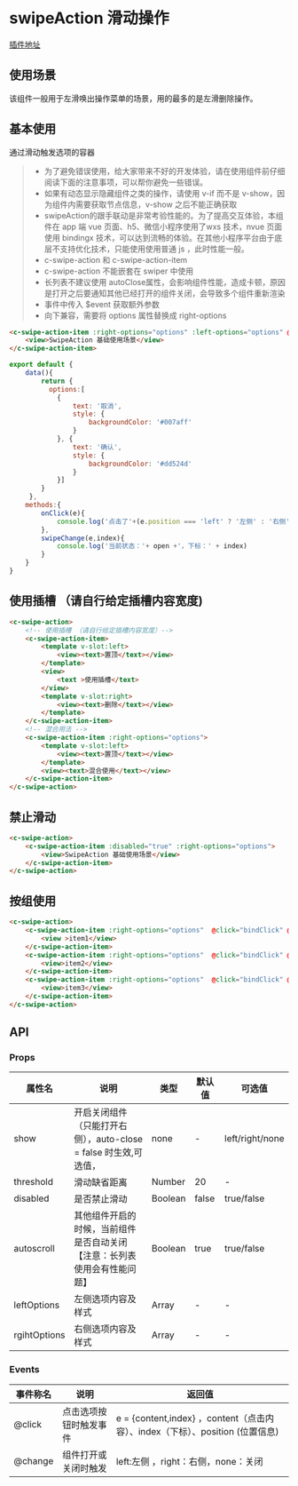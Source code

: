 # swipeAction 滑动操作
[插件地址](https://ext.dcloud.net.cn/plugin?id=181)
## 使用场景
该组件一般用于左滑唤出操作菜单的场景，用的最多的是左滑删除操作。

## 基本使用

通过滑动触发选项的容器
> * 为了避免错误使用，给大家带来不好的开发体验，请在使用组件前仔细阅读下面的注意事项，可以帮你避免一些错误。
> * 如果有动态显示隐藏组件之类的操作，请使用 v-if 而不是 v-show，因为组件内需要获取节点信息，v-show 之后不能正确获取
> * swipeAction的跟手联动是非常考验性能的。为了提高交互体验，本组件在 app 端 vue 页面、h5、微信小程序使用了wxs 技术，nvue 页面使用 bindingx 技术，可以达到流畅的体验。在其他小程序平台由于底层不支持优化技术，只能使用使用普通 js ，此时性能一般。
> * c-swipe-action 和 c-swipe-action-item
> * c-swipe-action 不能嵌套在 swiper 中使用
> * 长列表不建议使用 autoClose属性，会影响组件性能，造成卡顿，原因是打开之后要通知其他已经打开的组件关闭，会导致多个组件重新渲染
> * 事件中传入 $event 获取额外参数
> * 向下兼容，需要将 options 属性替换成 right-options

```html
<c-swipe-action-item :right-options="options" :left-options="options" @click="onClick" @change="change">
	<view>SwipeAction 基础使用场景</view>
</c-swipe-action-item>
```

```js
export default {
	data(){
		return {
		  options:[
			{
				text: '取消',
				style: {
					backgroundColor: '#007aff'
				}
			}, {
				text: '确认',
				style: {
					backgroundColor: '#dd524d'
				}
			}]
		}
	 },
	methods:{
		onClick(e){
			console.log('点击了'+(e.position === 'left' ? '左侧' : '右侧') + e.content.text + '按钮')
		},
		swipeChange(e,index){
			console.log('当前状态：'+ open +'，下标：' + index)
		}
	}
}
```

## 使用插槽 （请自行给定插槽内容宽度)

```html
<c-swipe-action>
    <!-- 使用插槽 （请自行给定插槽内容宽度）-->
    <c-swipe-action-item>
        <template v-slot:left>
            <view><text>置顶</text></view>
        </template>
        <view>
            <text >使用插槽</text>
        </view>
        <template v-slot:right>
            <view><text>删除</text></view>
        </template>
    </c-swipe-action-item>
    <!-- 混合用法 -->
    <c-swipe-action-item :right-options="options">
        <template v-slot:left>
            <view><text>置顶</text></view>
        </template>
        <view><text>混合使用</text></view>
    </c-swipe-action-item>
</c-swipe-action>
```

## 禁止滑动
```html
<c-swipe-action>
    <c-swipe-action-item :disabled="true" :right-options="options">
        <view>SwipeAction 基础使用场景</view>
    </c-swipe-action-item>
</c-swipe-action>
```


## 按组使用
```html
<c-swipe-action>
    <c-swipe-action-item :right-options="options"  @click="bindClick" @change="swipeChange($event, index)">
        <view >item1</view>
    </c-swipe-action-item>
    <c-swipe-action-item :right-options="options"  @click="bindClick" @change="swipeChange($event, index)">
        <view>item2</view>
    </c-swipe-action-item>
    <c-swipe-action-item :right-options="options"  @click="bindClick" @change="swipeChange($event, index)">
        <view>item3</view>
    </c-swipe-action-item>
</c-swipe-action>
```


## API
### Props
属性名 | 说明 | 类型 | 默认值 | 可选值
-|-|-|-|-
show | 开启关闭组件（只能打开右侧），auto-close = false 时生效,可选值， | none | - | left/right/none
threshold | 滑动缺省距离 | Number | 20 | -
disabled | 是否禁止滑动 | Boolean | false | true/false
autoscroll | 其他组件开启的时候，当前组件是否自动关闭 【注意：长列表使用会有性能问题】 | Boolean | true | true/false
leftOptions | 左侧选项内容及样式 | Array | - | -
rgihtOptions | 右侧选项内容及样式 | Array | - | -

### Events
事件称名	|说明 | 返回值
-|-|-|
@click | 点击选项按钮时触发事件 | e = {content,index} ，content（点击内容）、index（下标）、position (位置信息)	
@change	| 组件打开或关闭时触发 | left:左侧 ，right：右侧，none：关闭
	 
	 
